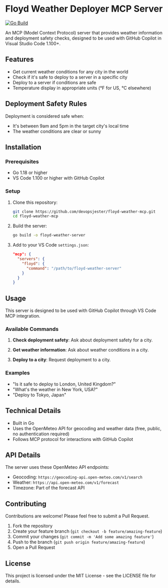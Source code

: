 # Floyd Weather Deployer MCP Server

[![Go Build](https://github.com/devopsjester/floyd-weather-mcp/actions/workflows/go.yml/badge.svg)](https://github.com/devopsjester/floyd-weather-mcp/actions/workflows/go.yml)

An MCP (Model Context Protocol) server that provides weather information and deployment safety checks, designed to be used with GitHub Copilot in Visual Studio Code 1.100+.

## Features

- Get current weather conditions for any city in the world
- Check if it's safe to deploy to a server in a specific city
- Deploy to a server if conditions are safe
- Temperature display in appropriate units (°F for US, °C elsewhere)

## Deployment Safety Rules

Deployment is considered safe when:
- It's between 9am and 5pm in the target city's local time
- The weather conditions are clear or sunny

## Installation

### Prerequisites

- Go 1.18 or higher
- VS Code 1.100 or higher with GitHub Copilot

### Setup

1. Clone this repository:
   ```bash
   git clone https://github.com/devopsjester/floyd-weather-mcp.git
   cd floyd-weather-mcp
   ```

2. Build the server:
   ```bash
   go build -o floyd-weather-server
   ```

3. Add to your VS Code `settings.json`:
   ```json
   "mcp": {
     "servers": {
       "floyd": {
         "command": "/path/to/floyd-weather-server"
       }
     }
   }
   ```

## Usage

This server is designed to be used with GitHub Copilot through VS Code MCP integration.

### Available Commands

1. **Check deployment safety**:
   Ask about deployment safety for a city.

2. **Get weather information**:
   Ask about weather conditions in a city.

3. **Deploy to a city**:
   Request deployment to a city.

### Examples

- "Is it safe to deploy to London, United Kingdom?"
- "What's the weather in New York, USA?"
- "Deploy to Tokyo, Japan"

## Technical Details

- Built in Go
- Uses the OpenMeteo API for geocoding and weather data (free, public, no authentication required)
- Follows MCP protocol for interactions with GitHub Copilot

## API Details

The server uses these OpenMeteo API endpoints:
- Geocoding: `https://geocoding-api.open-meteo.com/v1/search`
- Weather: `https://api.open-meteo.com/v1/forecast`
- Timezone: Part of the forecast API

## Contributing

Contributions are welcome! Please feel free to submit a Pull Request.

1. Fork the repository
2. Create your feature branch (`git checkout -b feature/amazing-feature`)
3. Commit your changes (`git commit -m 'Add some amazing feature'`)
4. Push to the branch (`git push origin feature/amazing-feature`)
5. Open a Pull Request

## License

This project is licensed under the MIT License - see the LICENSE file for details.
